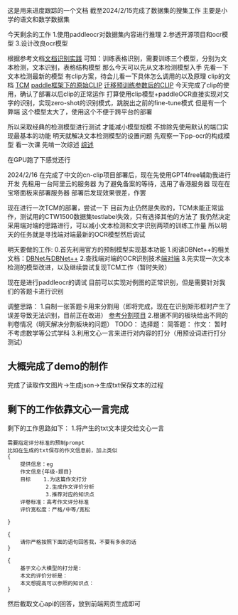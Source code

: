 这是用来进度跟踪的一个文档
截至2024/2/15完成了数据集的搜集工作
主要是小学的语文和数学数据集

今天剩余的工作
1.使用paddleocr对数据集内容进行推理
2.参透开源项目和ocr模型
3.设计改良ocr模型


根据参考文档[文档识别实践](https://aistudio.baidu.com/projectdetail/7466188)
可知：训练表格识别，需要训练三个模型，分别为文本检测，文本识别，表格结构模型
那么今天可以先从文本检测模型入手
先看一下文本检测最新的模型
有clip方案，待会儿看一下具体怎么调用的以及原理
clip的文档
[TCM](https://github.com/wenwenyu/TCM)
[paddle框架下的原始CLIP](https://aistudio.baidu.com/projectdetail/1617372)
[迁移预训练参数后的CLIP](https://aistudio.baidu.com/projectdetail/1619333)
今天完成了clip的使用，确认了部署以后clip的正常运作
打算使用clip模型+paddleOCR直接实现对文字的识别，实现zero-shot的识别模式，跳脱出之前的fine-tune模式
但是有一个弊端
这个模型太大了，使用这个不便于跨平台的部署

所以采取经典的检测模型进行测试
才能减小模型规模
不排除先使用默认的端口实现最基本的功能
明天就解决文本检测模型的设置问题
先观察一下pp-ocr的构成模型
看一次课
先啃一次综述
[综述](https://blog.csdn.net/m0_38007695/article/details/100133117)

在GPU跑了下感觉还行

2024/2/16
在完成了中文的cn-clip项目部署后，现在先使用GPT4free辅助我进行开发
先租用一台阿里云的服务器
为了避免备案的等待，选用了香港服务器
现在在宝塔面板来部署服务器
部署后发现效果很差，作罢

现在进行一次TCM的部署，尝试一下
目前为止仍然是失败的，TCM未能正常运作，测试用的CTW1500数据集testlabel失效，只有选择其他的方法了
我仍然决定采用端对端的思路进行，可以减小文本检测和文字识别两项的训练工作量
所以明天的任务就是寻找端对端最新的OCR模型然后调试

明天要做的工作:
0.首先利用官方的预制模型实现基本功能
1.阅读DBNet++的相关文档：[DBNet与DBNet++](https://zhuanlan.zhihu.com/p/617923930)
2.查找端对端的OCR识别技术[端对端](https://aistudio.baidu.com/projectdetail/3498653)
3.先实现一次文本检测的模型改进，以及继续尝试复现TCM工作（暂时失败）

现在是进行paddleocr的调试
目前可以实现对例图的正常识别，但是需要针对我们的答题卡进行识别


调整思路：
1.自制一张答题卡用来分割用（即将完成，现在在识别矩形框时产生了误差导致无法识别，目前正在改进）
[参考分割项目](https://blog.csdn.net/weixin_43064185/article/details/110495153)
2.根据不同的板块给出不同的判卷情况（明天解决分割板块的问题）
TODO：
    选择题：
    简答题：
    作文：
    暂时不考虑数学等公式学科
3.利用文心一言来进行对内容的打分（用预设词进行打分测试）



## 大概完成了demo的制作
完成了读取作文图片->生成json->生成txt保存文本的过程
## 剩下的工作依靠文心一言完成
剩下的工作思路如下：
1.将产生的txt文本提交给文心一言
```
需要指定评分标准的预制prompt
比如在生成的txt保存的作文信息前，加上类似
{
    提供信息：eg
    作文信息{年级-题目}
    目标    1.为这篇作文打分
            2.生成作文评价分析
            3.推荐对应的知识点
    评卷标准：高考作文评分标准
    评价宽松度：严格/中等/宽松

}

{
    请你严格按照下面的语句回答我，不要有多余的话
}

{
    基于文心大模型的打分是:
    本文的评价分析是：
    本文想提高可以参照的知识点：
}
```
然后截取文心api的回答，放到前端网页生成即可